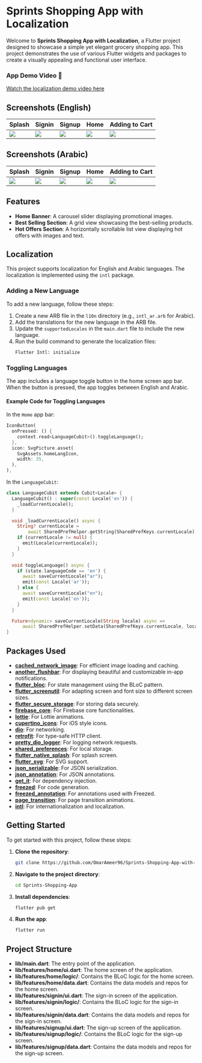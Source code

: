 # Sprints Shopping App with Localization

Welcome to **Sprints Shopping App with Localization**, a Flutter project designed to showcase a simple yet elegant grocery shopping app. This project demonstrates the use of various Flutter widgets and packages to create a visually appealing and functional user interface.

### App Demo Video 🎥

[Watch the localization demo video here](https://github.com/user-attachments/assets/97e05f41-2573-4f31-b53e-a85af759cbf4)

## Screenshots (English)

| Splash                                                                                       | Signin                                                                                       | Signup                                                                                       | Home                                                                                         | Adding to Cart                                                                               |
| -------------------------------------------------------------------------------------------- | -------------------------------------------------------------------------------------------- | -------------------------------------------------------------------------------------------- | -------------------------------------------------------------------------------------------- | -------------------------------------------------------------------------------------------- |
| <img src="https://github.com/user-attachments/assets/27ad281a-4d6b-4d93-8401-52f19159fc90"/> | <img src="https://github.com/user-attachments/assets/d2a658b2-0159-4c3c-9b1a-235c70a9a4f1"/> | <img src="https://github.com/user-attachments/assets/2a514191-61d7-45d4-80b6-58cf923e0bed"/> | <img src="https://github.com/user-attachments/assets/872ef61c-0d43-4220-9230-14aef670e55b"/> | <img src="https://github.com/user-attachments/assets/c5b12af0-dad4-4559-ba96-9d4bb1339545"/> |

## Screenshots (Arabic)

| Splash                                                                                       | Signin                                                                                       | Signup                                                                                       | Home                                                                                         | Adding to Cart                                                                               |
| -------------------------------------------------------------------------------------------- | -------------------------------------------------------------------------------------------- | -------------------------------------------------------------------------------------------- | -------------------------------------------------------------------------------------------- | -------------------------------------------------------------------------------------------- |
| <img src="https://github.com/user-attachments/assets/27ad281a-4d6b-4d93-8401-52f19159fc90"/> | <img src="https://github.com/user-attachments/assets/ee98c912-1965-413b-8003-4cb97fa6b05b"/> | <img src="https://github.com/user-attachments/assets/1efbeff6-7108-44aa-955d-cf46fd5ecd21"/> | <img src="https://github.com/user-attachments/assets/65f555bf-29ef-49f3-b44c-2980500bfdfb"/> | <img src="https://github.com/user-attachments/assets/5abc27a8-e409-4c36-9d99-7488d1d48d45"/> |

## Features

- **Home Banner**: A carousel slider displaying promotional images.
- **Best Selling Section**: A grid view showcasing the best-selling products.
- **Hot Offers Section**: A horizontally scrollable list view displaying hot offers with images and text.

## Localization

This project supports localization for English and Arabic languages. The localization is implemented using the `intl` package.

### Adding a New Language

To add a new language, follow these steps:

1. Create a new ARB file in the `l10n` directory (e.g., `intl_ar.arb` for Arabic).
2. Add the translations for the new language in the ARB file.
3. Update the `supportedLocales` in the `main.dart` file to include the new language.
4. Run the build command to generate the localization files:
   ```sh
   Flutter Intl: initialize
   ```

### Toggling Languages

The app includes a language toggle button in the home screen app bar. When the button is pressed, the app toggles between English and Arabic.

#### Example Code for Toggling Languages

In the `Home` app bar:
```dart
IconButton(
  onPressed: () {
    context.read<LanguageCubit>().toggleLanguage();
  },
  icon: SvgPicture.asset(
    SvgAssets.homeLangIcon,
    width: 35,
  ),
),
```

In the `LanguageCubit`:
```dart
class LanguageCubit extends Cubit<Locale> {
  LanguageCubit() : super(const Locale('en')) {
    _loadCurrentLocale();
  }

  void _loadCurrentLocale() async {
    String? currentLocale =
        await SharedPrefHelper.getString(SharedPrefKeys.currentLocale);
    if (currentLocale != null) {
      emit(Locale(currentLocale));
    }
  }

  void toggleLanguage() async {
    if (state.languageCode == 'en') {
      await saveCurrentLocale("ar");
      emit(const Locale('ar'));
    } else {
      await saveCurrentLocale("en");
      emit(const Locale('en'));
    }
  }

  Future<dynamic> saveCurrentLocale(String locale) async =>
      await SharedPrefHelper.setData(SharedPrefKeys.currentLocale, locale);
}
```

## Packages Used

- **[cached_network_image](https://pub.dev/packages/cached_network_image)**: For efficient image loading and caching.
- **[another_flushbar](https://pub.dev/packages/another_flushbar)**: For displaying beautiful and customizable in-app notifications.
- **[flutter_bloc](https://pub.dev/packages/flutter_bloc)**: For state management using the BLoC pattern.
- **[flutter_screenutil](https://pub.dev/packages/flutter_screenutil)**: For adapting screen and font size to different screen sizes.
- **[flutter_secure_storage](https://pub.dev/packages/flutter_secure_storage)**: For storing data securely.
- **[firebase_core](https://pub.dev/packages/firebase_core)**: For Firebase core functionalities.
- **[lottie](https://pub.dev/packages/lottie)**: For Lottie animations.
- **[cupertino_icons](https://pub.dev/packages/cupertino_icons)**: For iOS style icons.
- **[dio](https://pub.dev/packages/dio)**: For networking.
- **[retrofit](https://pub.dev/packages/retrofit)**: For type-safe HTTP client.
- **[pretty_dio_logger](https://pub.dev/packages/pretty_dio_logger)**: For logging network requests.
- **[shared_preferences](https://pub.dev/packages/shared_preferences)**: For local storage.
- **[flutter_native_splash](https://pub.dev/packages/flutter_native_splash)**: For splash screen.
- **[flutter_svg](https://pub.dev/packages/flutter_svg)**: For SVG support.
- **[json_serializable](https://pub.dev/packages/json_serializable)**: For JSON serialization.
- **[json_annotation](https://pub.dev/packages/json_annotation)**: For JSON annotations.
- **[get_it](https://pub.dev/packages/get_it)**: For dependency injection.
- **[freezed](https://pub.dev/packages/freezed)**: For code generation.
- **[freezed_annotation](https://pub.dev/packages/freezed_annotation)**: For annotations used with Freezed.
- **[page_transition](https://pub.dev/packages/page_transition)**: For page transition animations.
- **[intl](https://pub.dev/packages/intl)**: For internationalization and localization.

## Getting Started

To get started with this project, follow these steps:

1. **Clone the repository**:
   ```sh
   git clone https://github.com/OmarAmeer96/Sprints-Shopping-App-with-Animation.git
   ```
2. **Navigate to the project directory**:
   ```sh
   cd Sprints-Shopping-App
   ```
3. **Install dependencies**:
   ```sh
   flutter pub get
   ```
4. **Run the app**:
   ```sh
   flutter run
   ```

## Project Structure

- **lib/main.dart**: The entry point of the application.
- **lib/features/home/ui.dart**: The home screen of the application.
- **lib/features/home/logic/**: Contains the BLoC logic for the home screen.
- **lib/features/home/data.dart**: Contains the data models and repos for the home screen.
- **lib/features/signin/ui.dart**: The sign-in screen of the application.
- **lib/features/signin/logic/**: Contains the BLoC logic for the sign-in screen.
- **lib/features/signin/data.dart**: Contains the data models and repos for the sign-in screen.
- **lib/features/signup/ui.dart**: The sign-up screen of the application.
- **lib/features/signup/logic/**: Contains the BLoC logic for the sign-up screen.
- **lib/features/signup/data.dart**: Contains the data models and repos for the sign-up screen.
